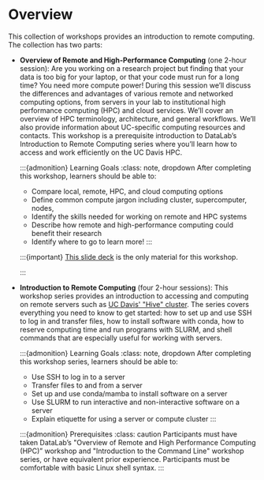 Overview
========

This collection of workshops provides an introduction to remote computing. The
collection has two parts:

* **Overview of Remote and High-Performance Computing** (one 2-hour session):
  Are you working on a research project but finding that your data is too big
  for your laptop, or that your code must run for a long time? You need more
  compute power! During this session we’ll discuss the differences and
  advantages of various remote and networked computing options, from servers in
  your lab to institutional high performance computing (HPC) and cloud
  services. We’ll cover an overview of HPC terminology, architecture, and
  general workflows. We’ll also provide information about UC-specific computing
  resources and contacts. This workshop is a prerequisite introduction to
  DataLab’s Introduction to Remote Computing series where you’ll learn how to
  access and work efficiently on the UC Davis HPC.

  :::{admonition} Learning Goals
  :class: note, dropdown
  After completing this workshop, learners should be able to:

  + Compare local, remote, HPC, and cloud computing options
  + Define common compute jargon including cluster, supercomputer, nodes,
  + Identify the skills needed for working on remote and HPC systems
  + Describe how remote and high-performance computing could benefit their
    research
  + Identify where to go to learn more!
  :::

  :::{important}
  [This slide deck][slides] is the only material for this workshop.

  [slides]: https://docs.google.com/presentation/d/1Y14U4okdZ9MsdYJ997cCQexQoyiDfv0NrDfo49pr2nQ/edit?usp=sharing
  :::

* **Introduction to Remote Computing** (four 2-hour sessions): This workshop
  series provides an introduction to accessing and computing on remote servers
  such as [UC Davis' "Hive" cluster][hive]. The series covers everything you
  need to know to get started: how to set up and use SSH to log in and transfer
  files, how to install software with conda, how to reserve computing time and
  run programs with SLURM, and shell commands that are especially useful for
  working with servers.

  [hive]: https://hpc.ucdavis.edu/clusters

  :::{admonition} Learning Goals
  :class: note, dropdown
  After completing this workshop series, learners should be able to:
  
  + Use SSH to log in to a server
  + Transfer files to and from a server
  + Set up and use conda/mamba to install software on a server
  + Use SLURM to run interactive and non-interactive software on a server
  + Explain etiquette for using a server or compute cluster
  :::

  :::{admonition} Prerequisites
  :class: caution
  Participants must have taken DataLab’s "Overview of Remote and High
  Performance Computing (HPC)” workshop and "Introduction to the Command Line"
  workshop series, or have equivalent prior experience. Participants must be
  comfortable with basic Linux shell syntax.
  :::
